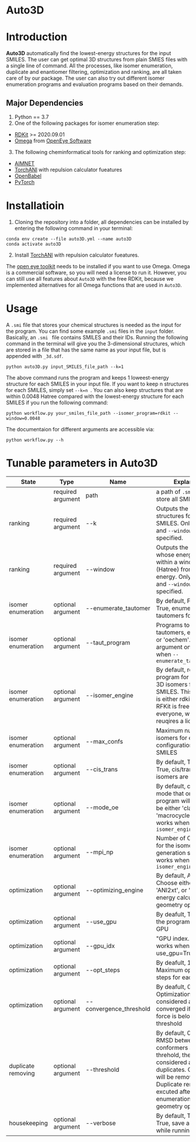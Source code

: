 <!-- <img src="https://github.com/isayevlab/workflow/blob/master/auto3d_logo.png" width="300"> -->

# **Auto3D**

# Introduction
**Auto3D** automatically find the lowest-energy structures for the input SMILES. The user can get optimal 3D structures from plain SMIES files with a single line of command. All the processes, like isomer enumeration, duplicate and enantiomer filtering, optimization and ranking, are all taken care of by our package. The user can also try out different isomer enumeration programs and evaluation programs based on their demands.

## Major Dependencies
1. Python == 3.7
2. One of the following packages for isomer enumeration step:
- [RDKit](https://www.rdkit.org/docs/Install.html) >= 2020.09.01
- [Omega](https://anaconda.org/openeye/openeye-toolkits) from [OpenEye Software](https://www.eyesopen.com/omega)
3. The following cheminformatical tools for ranking and optimization step:
- [AIMNET](https://github.com/aiqm/aimnet)
- [TorchANI](https://github.com/roitberg-group/torchani_sandbox/tree/repulsion_calculator) with repulsion calculator fueatures
- [OpenBabel](https://open-babel.readthedocs.io/en/latest/index.html)
- [PyTorch](https://pytorch.org/get-started/locally/)

# Installatioin
1. Cloning the repository into a folder, all dependencies can be installed by entering the following command in your terminal:
```{bash}
conda env create --file auto3D.yml --name auto3D
conda activate auto3D
```
2. Install [TorchANI](https://github.com/roitberg-group/torchani_sandbox/tree/repulsion_calculator) with repulsion calculator fueatures.


The [open eye toolkit](https://anaconda.org/openeye/openeye-toolkits) needs to be installed if you want to use Omega. Omega is a commercial software, so you will need a license to run it. However, you can still use all features about `Auto3D` with the free RDKit, because we implemented alternatives for all Omega functions that are used in `Auto3D`.

# Usage
A `.smi` file that stores your chemical structures is needed as the input for the program. You can find some example `.smi` files in the `input` folder. Basically, an `.smi ` file contains SMILES and their IDs.  Running the following command in the terminal will give you the 3-dimensional structures, which are stored in a file that has the same name as your input file, but is appended with `_3d.sdf`.
```{bash}
python auto3D.py input_SMILES_file_path --k=1
```
The above command runs the program and keeps 1 loweest-energy structure for each SMILES in your input file. If you want to keep n structures for each SMILES, simply set `--k=n `. You can also keep structures that are within 0.0048 Hatree compared with the lowest-energy structure for each SMILES if you run the following command:
```{bash}
python workflow.py your_smiles_file_path --isomer_program=rdkit --window=0.0048
```

The documentaion for different arguments are accessible via:
```{bash}
python workflow.py --h
```

# Tunable parameters in Auto3D

|State|Type|Name|Explanation|
|---|---|---|---|
|       |required argument|path   |a path of `.smi` file to store all SMILES and IDs|
|ranking|required argument|--k    |Outputs the top-k structures for each SMILES. Only one of `--k` and `--window` need to be specified. |
|ranking|required argument|--window|Outputs the structures whose energies are within a window (Hatree) from the lowest energy. Only one of `--k` and `--window` need to be specified. |
|isomer enumeration|optional argument|--enumerate_tautomer|By default, False. When True, enumerate tautomers for the input|
|isomer enumeration|optional argument|--taut_program|Programs to enumerate tautomers, either 'rdkit' or 'oechem'. This argument only works when `--enumerate_tautomer=True`|
|isomer enumeration|optional argument|--isomer_engine|By default, rdkit. The program for generating 3D isomers for each SMILES. This parameter is either rdkit or omega. RFKit is free for everyone, while Omega reuqires a license.))|
|isomer enumeration|optional argument|--max_confs|Maximum number of isomers for each configuration of the SMILES|
|isomer enumeration|optional argument|--cis_trans|By default, True. When True, cis/trans and r/s isomers are enumerated|
|isomer enumeration|optional argument|--mode_oe|By default, classic. "The mode that omega program will take. It can be either 'classic' or 'macrocycle'. Only works when `--isomer_engine=omega`|
|isomer enumeration|optional argument|--mpi_np|Number of CPU cores for the isomer generation step. Only works when `--isomer_engine=omega`|
|optimization|optional argument|--optimizing_engine|By default, AIMNET. Choose either 'ANI2x', 'ANI2xt', or 'AIMNET' for energy calculation and geometry optimization.|
|optimization|optional argument|--use_gpu|By deafult, True. If True, the program will use GPU|
|optimization|optional argument|--gpu_idx|"GPU index. It only works when --use_gpu=True|
|optimization|optional argument|--opt_steps|By deafult, 10000. Maximum optimization steps for each structure|
|optimization|optional argument|--convergence_threshold|By deafult, 0.003. Optimization is considered as converged if maximum force is below this threshold|
|duplicate removing|optional argument|--threshold|By default, 0.3. If the RMSD between two conformers are within threhold, they are considered as duplicates. One of them will be removed. Duplicate removing are excuted after conformer enumeration and geometry optimization|
|  housekeeping     |optional argument| --verbose |By default, True. When True, save all meta data while running|

